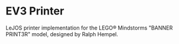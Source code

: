# EV3 Printer
LeJOS printer implementation for the LEGO® Mindstorms "BANNER PRINT3R" model, designed by Ralph Hempel.
